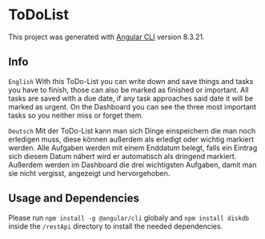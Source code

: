 # ToDoList

This project was generated with [Angular CLI](https://github.com/angular/angular-cli) version 8.3.21.

## Info

`English`
With this ToDo-List you can write down and save things and tasks you have to finish, those can also be marked as finished or important. All tasks are saved with a due date, if any task approaches said date it will be marked as urgent. On the Dashboard you can see the three most important tasks so you neither miss or forget them.

`Deutsch`
Mit der ToDo-List kann man sich Dinge einspeichern die man noch erledigen muss, diese können außerdem als erledigt oder wichtig markiert werden. Alle Aufgaben werden mit einem Enddatum belegt, falls ein Eintrag sich diesem Datum nähert wird er automatisch als dringend markiert. Außerdem werden im Dashboard die drei wichtigsten Aufgaben, damit man sie nicht vergisst, angezeigt und hervorgehoben.

## Usage and Dependencies

Please run `npm install -g @angular/cli` globaly and `npm install diskdb` inside the `/restApi` directory to install the needed dependencies.